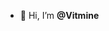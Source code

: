 - 👋 Hi, I’m **@Vitmine**


<!---
Vitmine/Vitmine is a ✨ special ✨ repository because its `README.md` (this file) appears on your GitHub profile.
You can click the Preview link to take a look at your changes.
--->
